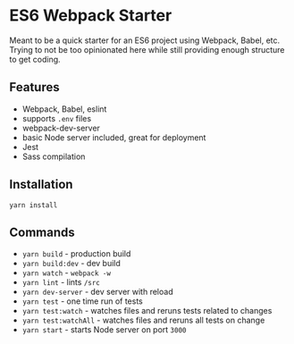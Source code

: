 # ES6 Webpack Starter
Meant to be a quick starter for an ES6 project using Webpack, Babel, etc. Trying to not be too opinionated here while still providing enough structure to get coding.

## Features
- Webpack, Babel, eslint
- supports `.env` files
- webpack-dev-server
- basic Node server included, great for deployment
- Jest
- Sass compilation

## Installation
`yarn install`

## Commands
- `yarn build` - production build
- `yarn build:dev` - dev build
- `yarn watch` - `webpack -w`
- `yarn lint` - lints `/src`
- `yarn dev-server` - dev server with reload
- `yarn test` - one time run of tests
- `yarn test:watch` - watches files and reruns tests related to changes
- `yarn test:watchAll` - watches files and reruns all tests on change
- `yarn start` - starts Node server on port `3000`
